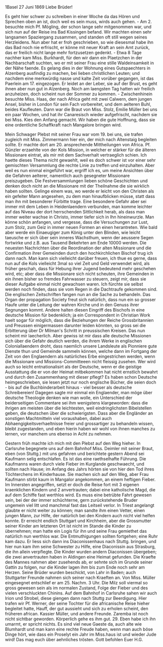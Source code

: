  1Basel 27 Juni 1869
Liebe Brüder!

Es geht hier schwer zu schreiben in einer Woche da das Hören und Sprechen oben an ist, doch weil es sein muss, wirds auch gehen. - Am 2. besuchte mich Pf. Mögling, der schon lange sehr mitgenommen war, und sich nun auf der Reise ins Bad Kissingen befand. Wir machten einen sehr langsamen Spaziergang zusammen, und standen oft still wegen seines Herzleidens. Nun aber hat er froh geschrieben, so wie diesesmal habe ihn das Bad noch nie erfrischt, er könne mit neuer Kraft an sein Amt zurück, das er freilich nicht lange mehr fortzusetzen gedenkt. - Etwa 8 Tage nachher kam Miss. Burkhardt, für den wir dann ein Plaetzchen in der Nachbarschaft suchten, wo er mit seiner Frau eine stille Waldeinsamkeit in der Nähe faende. Es gelang dies in der Wohnung eines Gutspaechters in Alzenberg ausfindig zu machen, bei lieben christlichen Leuten; und nachdem eine merkwürdig nasse und kalte Zeit vorüber gegangen, ist das Paerlein am 17. eingezogen. Er leidet an der Leber, sie auf der Brust, es geht ihnen aber nun gut in Alzenberg. Noch am laengsten Tag hatten wir freilich anzuheizen, doch scheint nun der Sommer zu kommen. - Zwischenhinein besuchte Miss. Haas, der nach Africa geht mit zwei Calwern, dem jungen Ansel, bisher in London für sein Fach vorbereitet, und dem aelteren Buhl, beides Kaufleuten. Dann war die Braut von Miss. Stolz, Emilie Müller bei uns ein paar Wochen, und hat ihr Canaresisch wieder aufgefrischt, nachdem sie bei Miss. Kies den Anfang gemacht. Wir haben die gute Hoffnung, dass sie eine ordentliche Schaffkraft nach Mangalore bringen wird.

Mein Schwager Plebst mit seiner Frau war vom 19. bei uns, sie trafen zugleich mit Miss. Zimmermann hier ein, der mich nach Altenstaig begleiten sollte. Er machte dort am 20. ansprechende Mittheilungen von Africa. Pf. Günzler erzaehlte von der Kols Mission, in welcher er stärker für die älteren Missionare eintrat, als mir mit dem Sachverhalt vertraeglich schien. Ich haette dieses Thema nicht gewaehlt, weil es doch schwer ist vor einer sehr gemischten Versammlung die rechte Linie zu treffen und einzuhalten. Aber weil es nun einmal eingeführt war, ergriff ich es, um meine Ansichten über die Gefahren aelterer, namentlich auch gesegneter Missionare preiszugeben. Die Festversammlungen lieben schöne Geschichten und denken doch nicht an die Missionare mit der Theilnahme die sie wirklich haben sollten. Gelinge einem was, wo werde er leicht von den Christen als ein gefeiter Mann angesehen, zu dem man hinaufblicken müsse, statt dass man ihn mit besonderer Fürbitte trage. Eine besondere Gefahr aber sei immer mit dem Leben in Heidenlaendern verbunden, man komme leichter auf das Niveau der dort herrschenden Sittlichkeit herab, als dass man immer weiter wachse in Christo, immer tiefer sich in Ihn hineinwurzle. Man könne schön anfangen, und vergesse, dass die Versuchungen zur Lust, zum Stolz, zum Geiz in immer neuen Formen an einen herantreten. Wie bald aber werde ein Einaeugiger zum König unter den Blinden, wie leicht taeusche er sich über sein inneres Wachsthum, wenn der aeussere Segen fortwirke und z.B. aus Tausend Bekehrten am Ende 10000 werden. Die neuesten Nachrichten über die Reordination der alten Missionare und die Confirmation ihrer Gemeinden durch den hochkirchlichen Bischof trug ich dann nach. Man kann sich vielleicht darüber freuen, ich thue es gerne, dass nun auf die Kols vielleicht 3mal so viel Zeit und Geld verwendet wird, als früher geschah, dass für Hebung ihrer Jugend bedeutend mehr geschehen wird, etc; aber dass die Missionare sich nicht scheuten, ihre Gemeinden in ein ihnen bisher so fremdes Fahrwasser zu steuern, zeigt mir, dass sie dieser Aufgabe einmal nicht gewachsen waren. Ich fürchte sie selbst werden noch finden, dass sie vom Regen in die Dachtraufe gekommen sind. Die englischen Zeitschriften fangen nun an die Sache zu behandeln. Das Organ der propagation Society freut sich natürlich, dass nun ein so grosser Haufe unter die Leitung der wahren Kirche und in den Genuss ihrer Segnungen kommt. Andere halten diesen Eingriff des Bischofs in eine deutsche Mission für bedenklich; ja ein Correspondent in Christian Work haelt sogar für möglich, dass die Beziehungen der Reiche Grossbritannien und Preussen einigermassen darunter leiden könnten, so gross sei die Erbitterung über Dr Milman's Schritt in preussischen Kreisen. Das nun scheint mir laecherlich. Aber gewiss ist mir dass alle deutsche Missionen sich über die Gefahr deutlich werden, die ihrem Werke in englischen Coloniallaendern droht, dass naemlich unsere Landsleute als Pionniere gute Dienste thun und Gemeinde sammeln können, welche dann im Fortgang der Zeit von den Englaendern als natürliches Erbe eingestrichen werden, wenn die Missionare und Missions-Committeeen nicht fleissig zusehen. Wer wird auch so leicht entnationalisirt als der Deutsche, wenn er die geistige Ausstattung die er von der Heimat mitbekommen hat nicht ernstlich bewahrt und durch den Zusammenhang mit dieser pflegt? Es haben schon Deutsche heimgeschrieben, sie lesen jetzt nur noch englische Bücher, die seien doch - bis auf die Buchbinderarbeit hinaus - viel besser als deutsche Schreibereien! Dagegen sagte mir einmal ein Englaender, man möge über deutsche Theologie denken wie man wolle, ein Unterschied der beiderseitigen Commentare sei ihm wenigstens klargeworden: dass die ihrigen am meisten über die leichtesten, weil eindringlichsten Bibelstellen geben, die deutschen über die schwierigsten. Dass aber die Engländer an sonstigen Machtmitteln viel voraushaben, dabei auch Abhaengigkeitsverhaeltnisse freier und grossartiger zu behandeln wissen, bleibt zugestanden, und eben hierin haben wir wohl von ihnen manches zu lernen, vor manchem uns ebenso in Acht zu nehmen.

Gestern früh machte ich mich mit den Plebst auf den Weg hieher. In Carlsruhe begegnete uns auf dem Bahnhof Miss. Deimler mit seiner Braut, eben (von Stuttg.) mit uns gefahren und berichtete gestern Abend sei Kaufmann selig entschlafen. Es ist das eine raethselhafte Führung. Die Kaufmanns waren durch viele Fieber im Kurglande geschwaecht, und sollten nach Hause; im Anfang des Jahrs hörten sie von hier den Tod ihres Töchterchens im Kinderhause. Sie machen sich auf den Weg, aber Frau Kaufmann stirbt kaum in Mangalor angekommen, an einem heftigen Fieber. Im Innersten angegriffen, setzt er doch die Reise fort mit 3 eigenen kraenklichen Kindern und 2 anvertrauten; dabei eine katholische Magd, die auf dem Schiffe fast werthlos wird. Es muss eine betrübte Fahrt gewesen sein, bei der der immer schüchterne, gern zurückstehende Bruder ungemein viel litt und manchmal fast das Leitseil verlor. In Triest angelangt glaubte er nicht weiter zu können; man sandte ihm einen Vetter, einen jungen Mann, zur Hilfe, der natürlich bei den Kindern auch nicht viel helfen konnte. Er erreicht endlich Stuttgart und Kirchheim, aber die Grossmutter seiner Kinder am letzteren Ort ist nicht im Stande die Kinder zu übernehmen; man hatte ein Logis für ihn und seine Frau gemiethet das natürlich nun werthlos war. Die Entmuthigungen sollten fortgehen; eine Ruhr kam dazu. Er liess sich dann ins Diaconissenhaus nach Stuttg. bringen, und hier nun kam ihm seine Schwester zu Hilfe, eine Diaconissin aus Strasburg, die ihn allein verpflegte. Die Kinder wurden andern Diaconissen übergeben; die zwei anvertrauten haben in Aldingen eine Heimat gefunden. Die Kraefte des Mannes nahmen aber zusehends ab, er sehnte sich im Grunde seiner Gattin zu folgen, nur die Kinder lagen ihm bis zum Ende noch sehr am Herzen. Seine Brüder wurden beschickt, von Lahr in Baden; auch Stuttgarter Freunde nahmen sich seiner nach Kraeften an. Von Miss. Müller eingesegnet entschlief er am 25. Nachm. 3 Uhr. Die Milz soll viermal so gross gewesen sein als im normalen Zustand, Folge der Fieber und des vielen verschluckten Chinins. Auf dem Bahnhof in Carlsruhe sahen wir auch Irion und Strobel, diese giengen dann nach Stuttg zur Beerdigung. Hier trafen wir Pf. Werner, der seine Tochter für die africanische Reise hieher begleitet hatte, Hauff, der gut aussieht und sich zu erholen scheint, den früheren african. Kassier Müller, und andere Freunde. Zaremba ist noch nicht sichtbar geworden. Körperlich gehe es ihm gut. 29. Eben habe ich ihn umarmt, er spricht nichts. Es sind viel neue Gaeste da, auch alte wie Blumhardt und man kann eine rechte Freude haben, wenn man auch böse Dinge hört, wie dass ein Proselyt ein Jahr im Miss.haus ist und wieder Jude wird! Das mag euch über aehnliches trösten. Gott befohlen
 Euer H.G.
